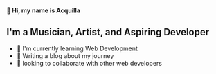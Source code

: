 #### 👋 Hi, my name is Acquilla

## I'm a Musician, Artist, and Aspiring Developer

- 🔨 I'm currently learning Web Development
- 📝 Writing a blog about my journey
- 🤝 looking to collaborate with other web developers

